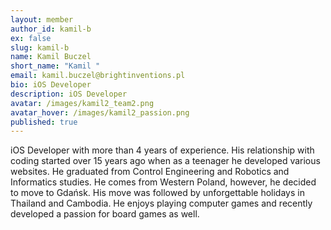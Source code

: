 ```yaml
---
layout: member
author_id: kamil-b
ex: false
slug: kamil-b
name: Kamil Buczel
short_name: "Kamil "
email: kamil.buczel@brightinventions.pl
bio: iOS Developer
description: iOS Developer
avatar: /images/kamil2_team2.png
avatar_hover: /images/kamil2_passion.png
published: true
---
```

iOS Developer with more than 4 years of experience. His relationship with coding started over 15 years ago when as a teenager he developed various websites. He graduated from Control Engineering and Robotics and Informatics studies. He comes from Western Poland, however, he decided to move to Gdańsk. His move was followed by unforgettable holidays in Thailand and Cambodia. He enjoys playing computer games and recently developed a passion for board games as well.